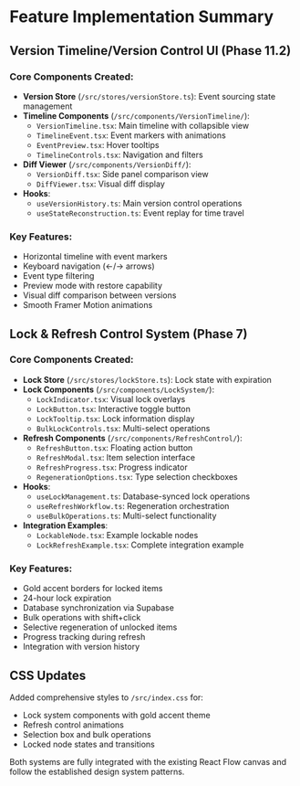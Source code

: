 # Feature Implementation Summary

## Version Timeline/Version Control UI (Phase 11.2)

### Core Components Created:
- **Version Store** (`/src/stores/versionStore.ts`): Event sourcing state management
- **Timeline Components** (`/src/components/VersionTimeline/`): 
  - `VersionTimeline.tsx`: Main timeline with collapsible view
  - `TimelineEvent.tsx`: Event markers with animations
  - `EventPreview.tsx`: Hover tooltips
  - `TimelineControls.tsx`: Navigation and filters
- **Diff Viewer** (`/src/components/VersionDiff/`):
  - `VersionDiff.tsx`: Side panel comparison view
  - `DiffViewer.tsx`: Visual diff display
- **Hooks**:
  - `useVersionHistory.ts`: Main version control operations
  - `useStateReconstruction.ts`: Event replay for time travel

### Key Features:
- Horizontal timeline with event markers
- Keyboard navigation (←/→ arrows)
- Event type filtering
- Preview mode with restore capability
- Visual diff comparison between versions
- Smooth Framer Motion animations

## Lock & Refresh Control System (Phase 7)

### Core Components Created:
- **Lock Store** (`/src/stores/lockStore.ts`): Lock state with expiration
- **Lock Components** (`/src/components/LockSystem/`):
  - `LockIndicator.tsx`: Visual lock overlays
  - `LockButton.tsx`: Interactive toggle button
  - `LockTooltip.tsx`: Lock information display
  - `BulkLockControls.tsx`: Multi-select operations
- **Refresh Components** (`/src/components/RefreshControl/`):
  - `RefreshButton.tsx`: Floating action button
  - `RefreshModal.tsx`: Item selection interface
  - `RefreshProgress.tsx`: Progress indicator
  - `RegenerationOptions.tsx`: Type selection checkboxes
- **Hooks**:
  - `useLockManagement.ts`: Database-synced lock operations
  - `useRefreshWorkflow.ts`: Regeneration orchestration
  - `useBulkOperations.ts`: Multi-select functionality
- **Integration Examples**:
  - `LockableNode.tsx`: Example lockable nodes
  - `LockRefreshExample.tsx`: Complete integration example

### Key Features:
- Gold accent borders for locked items
- 24-hour lock expiration
- Database synchronization via Supabase
- Bulk operations with shift+click
- Selective regeneration of unlocked items
- Progress tracking during refresh
- Integration with version history

## CSS Updates
Added comprehensive styles to `/src/index.css` for:
- Lock system components with gold accent theme
- Refresh control animations
- Selection box and bulk operations
- Locked node states and transitions

Both systems are fully integrated with the existing React Flow canvas and follow the established design system patterns.